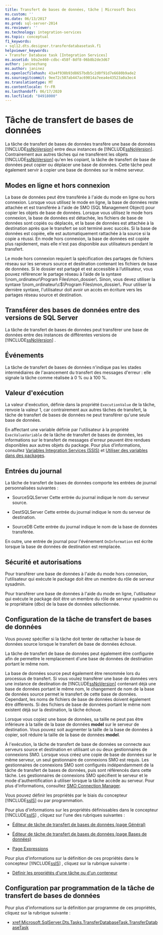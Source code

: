 ```yaml
---
title: Transfert de bases de données, tâche | Microsoft Docs
ms.custom: ''
ms.date: 06/13/2017
ms.prod: sql-server-2014
ms.reviewer: ''
ms.technology: integration-services
ms.topic: conceptual
f1_keywords:
- sql12.dts.designer.transferdatabasetask.f1
helpviewer_keywords:
- Transfer Database task [Integration Services]
ms.assetid: b9a2e460-cdbc-458f-8df8-06b8b2de3d67
author: janinezhang
ms.author: janinez
ms.openlocfilehash: 43a4f930b93d8657bdb5c2d0f91d7e6680b9ade2
ms.sourcegitcommit: 9ee72c507ab447ac69014a7eea4e43523a0a3ec4
ms.translationtype: MT
ms.contentlocale: fr-FR
ms.lasthandoff: 06/17/2020
ms.locfileid: "84918000"
---
```

# <a name="transfer-database-task"></a>Tâche de transfert de bases de données
  La tâche de transfert de bases de données transfère une base de données [!INCLUDE[ssNoVersion](../../includes/ssnoversion-md.md)] entre deux instances de [!INCLUDE[ssNoVersion](../../includes/ssnoversion-md.md)]. Contrairement aux autres tâches qui ne transfèrent les objets [!INCLUDE[ssNoVersion](../../includes/ssnoversion-md.md)] qu'en les copiant, la tâche de transfert de base de données peut copier ou déplacer une base de données. Cette tâche peut également servir à copier une base de données sur le même serveur.  
  
## <a name="offline-and-online-modes"></a>Modes en ligne et hors connexion  
 La base de données peut être transférée à l'aide du mode en ligne ou hors connexion. Lorsque vous utilisez le mode en ligne, la base de données reste attachée et est transférée à l'aide de SMO (SQL Management Object) pour copier les objets de base de données. Lorsque vous utilisez le mode hors connexion, la base de données est détachée, les fichiers de base de données sont copiés ou déplacés, et la base de données est attachée à la destination après que le transfert se soit terminé avec succès. Si la base de données est copiée, elle est automatiquement rattachée à la source si la copie a réussi. En mode hors connexion, la base de données est copiée plus rapidement, mais elle n'est pas disponible aux utilisateurs pendant le transfert.  
  
 Le mode hors connexion requiert la spécification des partages de fichiers réseau sur les serveurs source et destination contenant les fichiers de base de données. Si le dossier est partagé et est accessible à l’utilisateur, vous pouvez référencer le partage réseau à l’aide de la syntaxe \\\nom_ordinateur\Program Files\mon_dossier\\\. Sinon, vous devez utiliser la syntaxe \\\nom_ordinateur\c$\Program Files\mon_dossier\\\. Pour utiliser la dernière syntaxe, l'utilisateur doit avoir un accès en écriture vers les partages réseau source et destination.  
  
## <a name="transfer-of-databases-between-versions-of-sql-server"></a>Transférer des bases de données entre des versions de SQL Server  
 La tâche de transfert de bases de données peut transférer une base de données entre des instances de différentes versions de [!INCLUDE[ssNoVersion](../../includes/ssnoversion-md.md)] .  
  
## <a name="events"></a>Événements  
 La tâche de transfert de bases de données n'indique pas les stades intermédiaires de l'avancement du transfert des messages d'erreur : elle signale la tâche comme réalisée à 0 % ou à 100 %.  
  
## <a name="execution-value"></a>Valeur d'exécution  
 La valeur d'exécution, définie dans la propriété `ExecutionValue` de la tâche, renvoie la valeur 1, car contrairement aux autres tâches de transfert, la tâche de transfert de bases de données ne peut transférer qu'une seule base de données.  
  
 En affectant une variable définie par l'utilisateur à la propriété `ExecValueVariable` de la tâche de transfert de bases de données, les informations sur le transfert de messages d'erreur peuvent être rendues disponibles aux autres objets du package. Pour plus d’informations, consultez [Variables Integration Services &#40;SSIS&#41;](../integration-services-ssis-variables.md) et [Utiliser des variables dans des packages](../use-variables-in-packages.md).  
  
## <a name="log-entries"></a>Entrées du journal  
 La tâche de transfert de bases de données comporte les entrées de journal personnalisées suivantes :  
  
-   SourceSQLServer    Cette entrée du journal indique le nom du serveur source.  
  
-   DestSQLServer    Cette entrée du journal indique le nom du serveur de destination.  
  
-   SourceDB    Cette entrée du journal indique le nom de la base de données transférée.  
  
 En outre, une entrée de journal pour l'événement `OnInformation` est écrite lorsque la base de données de destination est remplacée.  
  
## <a name="security-and-permissions"></a>Sécurité et autorisations  
 Pour transférer une base de données à l'aide du mode hors connexion, l'utilisateur qui exécute le package doit être un membre du rôle de serveur sysadmin.  
  
 Pour transférer une base de données à l'aide du mode en ligne, l'utilisateur qui exécute le package doit être un membre du rôle de serveur sysadmin ou le propriétaire (dbo) de la base de données sélectionnée.  
  
## <a name="configuration-of-the-transfer-database-task"></a>Configuration de la tâche de transfert de bases de données  
 Vous pouvez spécifier si la tâche doit tenter de rattacher la base de données source lorsque le transfert de base de données échoue.  
  
 La tâche de transfert de base de données peut également être configurée afin de permettre le remplacement d'une base de données de destination portant le même nom.  
  
 La base de données source peut également être renommée lors du processus de transfert. Si vous voulez transférer une base de données vers une instance de destination de [!INCLUDE[ssNoVersion](../../includes/ssnoversion-md.md)] contenant déjà une base de données portant le même nom, le changement de nom de la base de données source permet le transfert de cette base de données. Cependant, les noms de fichiers de base de données doivent également être différents. Si des fichiers de base de données portant le même nom existent déjà sur la destination, la tâche échoue.  
  
 Lorsque vous copiez une base de données, sa taille ne peut pas être inférieure à la taille de la base de données **model** sur le serveur de destination. Vous pouvez soit augmenter la taille de la base de données à copier, soit réduire la taille de la base de données **model**.  
  
 À l'exécution, la tâche de transfert de base de données se connecte aux serveurs source et destination en utilisant un ou deux gestionnaires de connexions SMO. Lorsque vous créez une copie de base de données sur le même serveur, un seul gestionnaire de connexions SMO est requis. Les gestionnaires de connexions SMO sont configurés indépendamment de la tâche de transfert de bases de données, puis sont référencés dans cette tâche. Les gestionnaires de connexions SMO spécifient le serveur et le mode d'authentification à utiliser lorsque la tâche accède au serveur. Pour plus d'informations, consultez [SMO Connection Manager](../connection-manager/smo-connection-manager.md).  
  
 Vous pouvez définir les propriétés par le biais du concepteur [!INCLUDE[ssIS](../../includes/ssis-md.md)] ou par programmation.  
  
 Pour plus d'informations sur les propriétés définissables dans le concepteur [!INCLUDE[ssIS](../../includes/ssis-md.md)] , cliquez sur l'une des rubriques suivantes :  
  
-   [Éditeur de tâche de transfert de bases de données &#40;page Général&#41;](../general-page-of-integration-services-designers-options.md)  
  
-   [Éditeur de tâche de transfert de bases de données &#40;page Bases de données&#41;](../transfer-database-task-editor-databases-page.md)  
  
-   [Page Expressions](../expressions/expressions-page.md)  
  
 Pour plus d'informations sur la définition de ces propriétés dans le concepteur [!INCLUDE[ssIS](../../includes/ssis-md.md)] , cliquez sur la rubrique suivante :  
  
-   [Définir les propriétés d'une tâche ou d'un conteneur](../set-the-properties-of-a-task-or-container.md)  
  
## <a name="programmatic-configuration-of-the-transfer-database-task"></a>Configuration par programmation de la tâche de transfert de bases de données  
 Pour plus d'informations sur la définition par programme de ces propriétés, cliquez sur la rubrique suivante :  
  
-   <xref:Microsoft.SqlServer.Dts.Tasks.TransferDatabaseTask.TransferDatabaseTask>  
  
  

